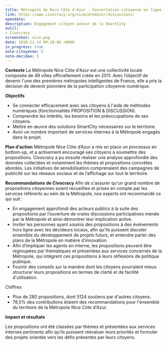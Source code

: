 ```yaml
---
title: Métropole de Nice Côte d'Azur - Concertation citoyenne en ligne pour une Métropole innovante et numérique
link: https://www.civocracy.org/nicecotedazur/discussions/
opendata: 
description: Engagement citoyen autour de la SmartCity
outil:
- Civocracy
screenshot: nice.png
date: 2018-11-14 09:29:08 +0000
in_progress: true
note-citoyenne: 5
note-decidee: 5
---
```

**Contexte**
La Métropole Nice Côte d'Azur est une collectivité locale composée de 49 villes officiellement créée en 2011. Avec l’objectif de devenir l'une des premières métropoles intelligentes de France, elle a pris la décision de devenir pionnière de la participation citoyenne numérique. 

**Objectifs**
* Se connecter efficacement avec ses citoyens à l'aide de méthodes numériques (fonctionnalités PROPOSITION & DISCUSSION). 
* Comprendre les intérêts, les besoins et les préoccupations de ses citoyens. 
* Mettre en œuvre des solutions SmartCity nécessaires sur le territoire. 
* Avoir un nombre important de services internes à la Métropole engagés dans le projet. 

**Plan d’action**
Métropole Nice Côte d’Azur a mis en place un processus en bottom-up, et a activement encouragé ses citoyens à soumettre des propositions. Civocracy a pu ensuite réaliser une analyse approfondie des données collectées et notamment les thèmes et propositions concrètes abordés. Les initiatives de sensibilisation comprenaient des campagnes de publicité sur les réseaux sociaux et de l’affichage sur tout le territoire. 

**Recommandations de Civocracy**
Afin de s'assurer qu'un grand nombre de propositions citoyennes soient recueillies et prises en compte par les services référents au sein de la Métropole, nos experts ont recommandé ce qui suit : 
* En engagement approfondi des acteurs publics à la suite des propositions par l’ouverture de vraies discussions participatives menée par la Métropole et ainsi démontrer leur implication active. 
* Inviter les personnes ayant soumis des propositions à des événements hors ligne avec les décideurs locaux, afin qu'ils puissent discuter ensemble du développement de projets futurs, et entendre parler des plans de la Métropole en matière d’innovation. 
* Afin d’impliquer les agents en interne, les propositions peuvent être regroupées par thématiques et présentées aux services concernés de la Métropole, qui intègrent ces propositions à leurs réflexions de politique publique. 
* Fournir des conseils sur la manière dont les citoyens pourraient mieux structurer leurs propositions en termes de clarté et de facilité d'utilisation.

Chiffres 

* Plus de 280 propositions, dont 5124 soutiens par d'autres citoyens.
* 78,5% des contributions étaient des recommandations pour l'ensemble du territoire de la Métropole Nice Côte d'Azur.

**Impact et résultats**

Les propositions ont été classées par thèmes et présentées aux services internes pertinents afin qu’ils puissent réévaluer leurs priorités et formuler des projets orientés vers les défis présentés par leurs citoyens. 